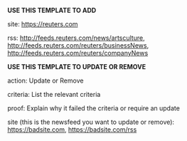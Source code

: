 **USE THIS TEMPLATE TO ADD**

site: https://reuters.com

rss: http://feeds.reuters.com/news/artsculture, http://feeds.reuters.com/reuters/businessNews, http://feeds.reuters.com/reuters/companyNews

**USE THIS TEMPLATE TO UPDATE OR REMOVE**

action: Update or Remove

criteria: List the relevant criteria

proof: Explain why it failed the criteria or require an update

site (this is the newsfeed you want to update or remove): https://badsite.com, https://badsite.com/rss
